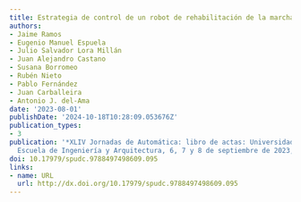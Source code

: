 ```yaml
---
title: Estrategia de control de un robot de rehabilitación de la marcha pseudoestacionario
authors:
- Jaime Ramos
- Eugenio Manuel Espuela
- Julio Salvador Lora Millán
- Juan Alejandro Castano
- Susana Borromeo
- Rubén Nieto
- Pablo Fernández
- Juan Carballeira
- Antonio J. del-Ama
date: '2023-08-01'
publishDate: '2024-10-18T10:28:09.053676Z'
publication_types:
- 3
publication: '*XLIV Jornadas de Automática: libro de actas: Universidad de Zaragoza,
  Escuela de Ingeniería y Arquitectura, 6, 7 y 8 de septiembre de 2023, Zaragoza*'
doi: 10.17979/spudc.9788497498609.095
links:
- name: URL
  url: http://dx.doi.org/10.17979/spudc.9788497498609.095
---
```


